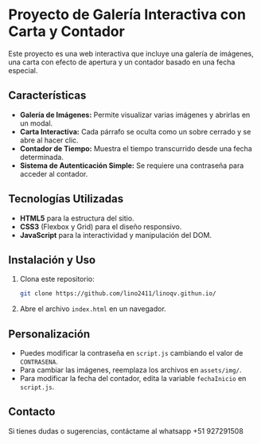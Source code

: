 # Proyecto de Galería Interactiva con Carta y Contador

Este proyecto es una web interactiva que incluye una galería de imágenes, una carta con efecto de apertura y un contador basado en una fecha especial.

## Características

- **Galería de Imágenes:** Permite visualizar varias imágenes y abrirlas en un modal.
- **Carta Interactiva:** Cada párrafo se oculta como un sobre cerrado y se abre al hacer clic.
- **Contador de Tiempo:** Muestra el tiempo transcurrido desde una fecha determinada.
- **Sistema de Autenticación Simple:** Se requiere una contraseña para acceder al contador.

## Tecnologías Utilizadas

- **HTML5** para la estructura del sitio.
- **CSS3** (Flexbox y Grid) para el diseño responsivo.
- **JavaScript** para la interactividad y manipulación del DOM.

## Instalación y Uso

1. Clona este repositorio:
   ```bash
   git clone https://github.com/lino2411/linoqv.githun.io/
   ```
2. Abre el archivo `index.html` en un navegador.

## Personalización

- Puedes modificar la contraseña en `script.js` cambiando el valor de `CONTRASENA`.
- Para cambiar las imágenes, reemplaza los archivos en `assets/img/`.
- Para modificar la fecha del contador, edita la variable `fechaInicio` en `script.js`.

## Contacto

Si tienes dudas o sugerencias, contáctame al whatsapp +51 927291508
